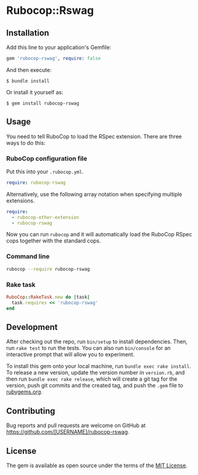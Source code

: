 # Rubocop::Rswag

## Installation

Add this line to your application's Gemfile:

```ruby
gem 'rubocop-rswag', require: false
```

And then execute:

    $ bundle install

Or install it yourself as:

    $ gem install rubocop-rswag

## Usage


You need to tell RuboCop to load the RSpec extension. There are three
ways to do this:

### RuboCop configuration file

Put this into your `.rubocop.yml`.

```yaml
require: rubocop-rswag
```

Alternatively, use the following array notation when specifying multiple extensions.

```yaml
require:
  - rubocop-other-extension
  - rubocop-rswag
```

Now you can run `rubocop` and it will automatically load the RuboCop RSpec
cops together with the standard cops.

### Command line

```bash
rubocop --require rubocop-rswag
```

### Rake task

```ruby
RuboCop::RakeTask.new do |task|
  task.requires << 'rubocop-rswag'
end
```

## Development

After checking out the repo, run `bin/setup` to install dependencies. Then, run `rake test` to run the tests. You can also run `bin/console` for an interactive prompt that will allow you to experiment.

To install this gem onto your local machine, run `bundle exec rake install`. To release a new version, update the version number in `version.rb`, and then run `bundle exec rake release`, which will create a git tag for the version, push git commits and the created tag, and push the `.gem` file to [rubygems.org](https://rubygems.org).

## Contributing

Bug reports and pull requests are welcome on GitHub at https://github.com/[USERNAME]/rubocop-rswag.

## License

The gem is available as open source under the terms of the [MIT License](https://opensource.org/licenses/MIT).
